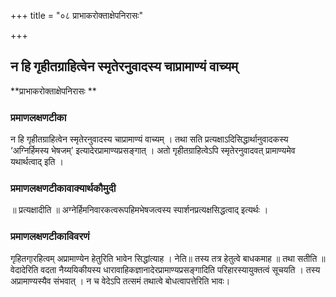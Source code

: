 +++
title = "०८ प्राभाकरोक्ताक्षेपनिरासः"

+++


## न हि गृहीतग्राहित्वेन स्मृतेरनुवादस्य चाप्रामाण्यं वाच्यम्

**प्राभाकरोक्ताक्षेपनिरासः **

### **प्रमाणलक्षणटीका**

न हि गृहीतग्राहित्वेन स्मृतेरनुवादस्य चाप्रामाण्यं वाच्यम् । तथा सति प्रत्यक्षाऽदिसिद्धार्थानुवादकस्य ‘अग्निर्हिमस्य भेषजम्’ इत्यादेरप्रामाण्यप्रसङ्गात् । अतो गृहीतग्राहित्वेऽपि स्मृतेरनुवादवत् प्रामाण्यमेव यथार्थत्वाद् इति ।

### **प्रमाणलक्षणटीकावाक्यार्थकौमुदी**

॥ प्रत्यक्षादीति ॥ अग्नेर्हिमनिवारकत्वरूपहिमभेषजत्वस्य स्पार्शनप्रत्यक्षसिद्धत्वाद् इत्यर्थः ।

### **प्रमाणलक्षणटीकाविवरणं**

गृहितगा्रहित्वम् अप्रामाण्येन हेतुरिति भावेन सिद्धांत्याह । नेति॥ तस्य तत्र हेतुत्वे बाधकमाह ॥ तथा सतीति ॥ वेदादेरिति वदता नैय्ययिकीयस्य धारावाहिकज्ञानादेरप्रामाण्यप्रसङ्गादिति परिहारस्यायुक्तत्वं सूचयति । तस्य अप्रामाण्यस्यैव संभवात् । न च वेदेऽपि तत्समं तथात्वे बोधत्वापत्तेरिति भावः।

